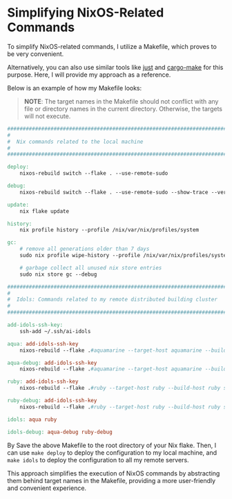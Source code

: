 # Simplifying NixOS-Related Commands

To simplify NixOS-related commands, I utilize a Makefile, which proves to be very convenient.

Alternatively, you can also use similar tools like [just](https://github.com/casey/just) and [cargo-make](https://github.com/sagiegurari/cargo-make) for this purpose. Here, I will provide my approach as a reference.

Below is an example of how my Makefile looks:

> **NOTE**: The target names in the Makefile should not conflict with any file or directory names in the current directory. Otherwise, the targets will not execute.

```makefile
############################################################################
#
#  Nix commands related to the local machine
#
############################################################################

deploy:
	nixos-rebuild switch --flake . --use-remote-sudo

debug:
	nixos-rebuild switch --flake . --use-remote-sudo --show-trace --verbose

update:
	nix flake update

history:
	nix profile history --profile /nix/var/nix/profiles/system

gc:
	# remove all generations older than 7 days
	sudo nix profile wipe-history --profile /nix/var/nix/profiles/system  --older-than 7d

	# garbage collect all unused nix store entries
	sudo nix store gc --debug

############################################################################
#
#  Idols: Commands related to my remote distributed building cluster
#
############################################################################

add-idols-ssh-key:
	ssh-add ~/.ssh/ai-idols

aqua: add-idols-ssh-key
	nixos-rebuild --flake .#aquamarine --target-host aquamarine --build-host aquamarine switch --use-remote-sudo

aqua-debug: add-idols-ssh-key
	nixos-rebuild --flake .#aquamarine --target-host aquamarine --build-host aquamarine switch --use-remote-sudo --show-trace --verbose

ruby: add-idols-ssh-key
	nixos-rebuild --flake .#ruby --target-host ruby --build-host ruby switch --use-remote-sudo

ruby-debug: add-idols-ssh-key
	nixos-rebuild --flake .#ruby --target-host ruby --build-host ruby switch --use-remote-sudo --show-trace --verbose

idols: aqua ruby

idols-debug: aqua-debug ruby-debug
```

By Save the above Makefile to the root directory of your Nix flake. Then, I can use `make deploy` to deploy the configuration to my local machine, and `make idols` to deploy the configuration to all my remote servers.

This approach simplifies the execution of NixOS commands by abstracting them behind target names in the Makefile, providing a more user-friendly and convenient experience.
